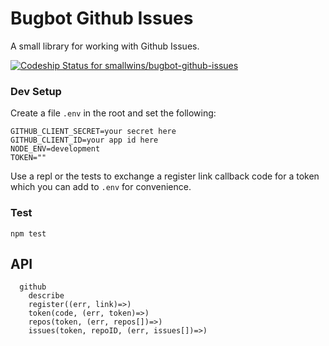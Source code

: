 # Bugbot Github Issues

A small library for working with Github Issues.

[ ![Codeship Status for smallwins/bugbot-github-issues](https://codeship.com/projects/c97b1f00-75fe-0133-56d0-4e2d2a189916/status?branch=master)](https://codeship.com/projects/118081)

### Dev Setup

Create a file `.env` in the root and set the following:

```
GITHUB_CLIENT_SECRET=your secret here
GITHUB_CLIENT_ID=your app id here
NODE_ENV=development
TOKEN=""
```

Use a repl or the tests to exchange a register link callback code for a token which you can add to `.env` for convenience.

### Test

    npm test


## API

```
  github
    describe
    register((err, link)=>)
    token(code, (err, token)=>)
    repos(token, (err, repos[])=>)
    issues(token, repoID, (err, issues[])=>)
```
